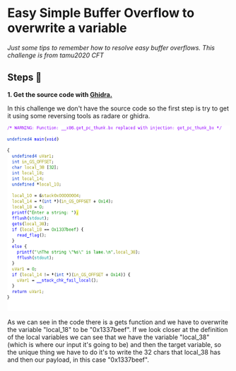 # Easy Simple Buffer Overflow to overwrite a variable
_Just some tips to remember how to resolve easy buffer overflows. This challenge is from tamu2020 CFT_

## Steps 📝
**1.  Get the source code with [Ghidra.](https://ghidra-sre.org/)**

In this challenge we don't have the source code so the first step is try to get it using some reversing tools as radare or ghidra.

![main ret address](images/main_function_ghidra.png)

As we can see in the code there is a gets function and we have to overwrite the variable "local_18" to be "0x1337beef". If we look closer at the definition of the local variables we can see that we have the variable "local_38" (which is where our input it's going to be) and then the target variable, so the unique thing we have to do it's to write the 32 chars that local_38 has and then our payload, in this case "0x1337beef".
